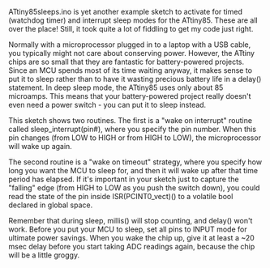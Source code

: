 ATtiny85sleeps.ino is yet another example sketch to activate for timed (watchdog timer) and interrupt sleep modes for the ATtiny85. These are all over the place! Still, it took quite a lot of fiddling to get my code just right.

Normally with a microprocessor plugged in to a laptop with a USB cable, you typically might not care about conserving power. However, the ATtiny chips are so small that they are fantastic for battery-powered projects. Since an MCU spends most of its time waiting anyway, it makes sense to put it to sleep rather than to have it wasting precious battery life in a delay() statement. In deep sleep mode, the ATtiny85 uses only about 85 microamps. This means that your battery-powered project really doesn't even need a power switch - you can put it to sleep instead.

This sketch shows two routines. The first is a "wake on interrupt" routine called sleep_interrupt(pin#), where you specify the pin number. When this pin changes (from LOW to HIGH or from HIGH to LOW), the microprocessor will wake up again.

The second routine is a "wake on timeout" strategy, where you specify how long you want the MCU to sleep for, and then it will wake up after that time period has elapsed. If it's important in your sketch just to capture the "falling" edge (from HIGH to LOW as you push the switch down), you could read the state of the pin inside ISR(PCINT0_vect)() to a volatile bool declared in global space. 

Remember that during sleep, millis() will stop counting, and delay() won't work. Before you put your MCU to sleep, set all pins to INPUT mode for ultimate power savings. When you wake the chip up, give it at least a ~20 msec delay before you start taking ADC readings again, because the chip will be a little groggy.
